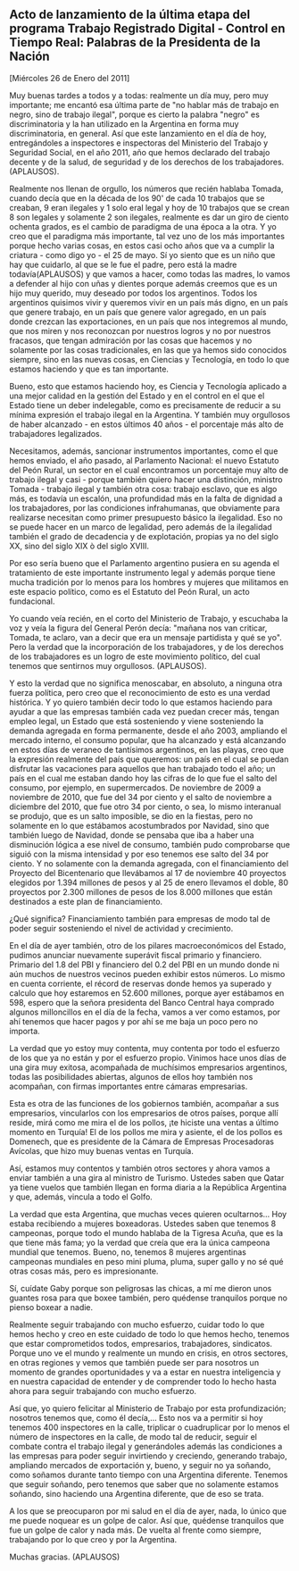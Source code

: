 Acto de lanzamiento de la última etapa del programa Trabajo Registrado Digital - Control en Tiempo Real: Palabras de la Presidenta de la Nación
-----------------------------------------------------------------------------------------------------------------------------------------------

[Miércoles 26 de Enero del 2011]

Muy buenas tardes a todos y a todas: realmente un día muy, pero muy
importante; me encantó esa última parte de "no hablar más de trabajo en
negro, sino de trabajo ilegal", porque es cierto la palabra "negro" es
discriminatoria y la han utilizado en la Argentina en forma muy
discriminatoria, en general. Así que este lanzamiento en el día de hoy,
entregándoles a inspectores e inspectoras del Ministerio del Trabajo y
Seguridad Social, en el año 2011, año que hemos declarado del trabajo
decente y de la salud, de seguridad y de los derechos de los
trabajadores. (APLAUSOS).

Realmente nos llenan de orgullo, los números que recién hablaba Tomada,
cuando decía que en la década de los 90' de cada 10 trabajos que se
creaban, 9 eran ilegales y 1 solo eral legal y hoy de 10 trabajos que se
crean 8 son legales y solamente 2 son ilegales, realmente es dar un giro
de ciento ochenta grados, es el cambio de paradigma de una época a la
otra. Y yo creo que el paradigma más importante, tal vez uno de los más
importantes porque hecho varias cosas, en estos casi ocho años que va a
cumplir la criatura - como digo yo - el 25 de mayo. Sí yo siento que es
un niño que hay que cuidarlo, al que se le fue el padre, pero está la
madre todavía(APLAUSOS) y que vamos a hacer, como todas las madres, lo
vamos a defender al hijo con uñas y dientes porque además creemos que es
un hijo muy querido, muy deseado por todos los argentinos. Todos los
argentinos quisimos vivir y queremos vivir en un país más digno, en un
país que genere trabajo, en un país que genere valor agregado, en un
país donde crezcan las exportaciones, en un país que nos integremos al
mundo, que nos miren y nos reconozcan por nuestros logros y no por
nuestros fracasos, que tengan admiración por las cosas que hacemos y no
solamente por las cosas tradicionales, en las que ya hemos sido
conocidos siempre, sino en las nuevas cosas, en Ciencias y Tecnología,
en todo lo que estamos haciendo y que es tan importante.

Bueno, esto que estamos haciendo hoy, es Ciencia y Tecnología aplicado a
una mejor calidad en la gestión del Estado y en el control en el que el
Estado tiene un deber indelegable, como es precisamente de reducir a su
mínima expresión el trabajo ilegal en la Argentina. Y también muy
orgullosos de haber alcanzado - en estos últimos 40 años - el porcentaje
más alto de trabajadores legalizados.

Necesitamos, además, sancionar instrumentos importantes, como el que
hemos enviado, el año pasado, al Parlamento Nacional: el nuevo Estatuto
del Peón Rural, un sector en el cual encontramos un porcentaje muy alto
de trabajo ilegal y casi - porque también quiero hacer una distinción,
ministro Tomada - trabajo ilegal y también otra cosa: trabajo esclavo,
que es algo más, es todavía un escalón, una profundidad más en la falta
de dignidad a los trabajadores, por las condiciones infrahumanas, que
obviamente para realizarse necesitan como primer presupuesto básico la
ilegalidad. Eso no se puede hacer en un marco de legalidad, pero además
de la ilegalidad también el grado de decadencia y de explotación,
propias ya no del siglo XX, sino del siglo XIX ò del siglo XVIII.

Por eso sería bueno que el Parlamento argentino pusiera en su agenda el
tratamiento de este importante instrumento legal y además porque tiene
mucha tradición por lo menos para los hombres y mujeres que militamos en
este espacio político, como es el Estatuto del Peón Rural, un acto
fundacional.

Yo cuando veía recién, en el corto del Ministerio de Trabajo, y
escuchaba la voz y veía la figura del General Perón decía: "mañana nos
van criticar, Tomada, te aclaro, van a decir que era un mensaje
partidista y qué se yo". Pero la verdad que la incorporación de los
trabajadores, y de los derechos de los trabajadores es un logro de este
movimiento político, del cual tenemos que sentirnos muy orgullosos.
(APLAUSOS).

Y esto la verdad que no significa menoscabar, en absoluto, a ninguna
otra fuerza política, pero creo que el reconocimiento de esto es una
verdad histórica. Y yo quiero también decir todo lo que estamos haciendo
para ayudar a que las empresas también cada vez puedan crecer más,
tengan empleo legal, un Estado que está sosteniendo y viene sosteniendo
la demanda agregada en forma permanente, desde el año 2003, ampliando el
mercado interno, el consumo popular, que ha alcanzado y está alcanzando
en estos días de veraneo de tantísimos argentinos, en las playas, creo
que la expresión realmente del país que queremos: un país en el cual se
puedan disfrutar las vacaciones para aquellos que han trabajado todo el
año; un país en el cual me estaban dando hoy las cifras de lo que fue el
salto del consumo, por ejemplo, en supermercados. De noviembre de 2009 a
noviembre de 2010, que fue del 34 por ciento y el salto de noviembre a
diciembre del 2010, que fue otro 34 por ciento, o sea, lo mismo
interanual se produjo, que es un salto imposible, se dio en la fiestas,
pero no solamente en lo que estábamos acostumbrados por Navidad, sino
que también luego de Navidad, donde se pensaba que iba a haber una
disminución lógica a ese nivel de consumo, también pudo comprobarse que
siguió con la misma intensidad y por eso tenemos ese salto del 34 por
ciento. Y no solamente con la demanda agregada, con el financiamiento
del Proyecto del Bicentenario que llevábamos al 17 de noviembre 40
proyectos elegidos por 1.394 millones de pesos y al 25 de enero llevamos
el doble, 80 proyectos por 2.300 millones de pesos de los 8.000 millones
que están destinados a este plan de financiamiento.

¿Qué significa? Financiamiento también para empresas de modo tal de
poder seguir sosteniendo el nivel de actividad y crecimiento.

En el día de ayer también, otro de los pilares macroeconómicos del
Estado, pudimos anunciar nuevamente superávit fiscal primario y
financiero. Primario del 1.8 del PBI y financiero del 0.2 del PBI en un
mundo donde ni aún muchos de nuestros vecinos pueden exhibir estos
números. Lo mismo en cuenta corriente, el récord de reservas donde hemos
ya superado y calculo que hoy estaremos en 52.600 millones, porque ayer
estábamos en 598, espero que la señora presidenta del Banco Central haya
comprado algunos milloncillos en el día de la fecha, vamos a ver como
estamos, por ahí tenemos que hacer pagos y por ahí se me baja un poco
pero no importa.

La verdad que yo estoy muy contenta, muy contenta por todo el esfuerzo
de los que ya no están y por el esfuerzo propio. Vinimos hace unos días
de una gira muy exitosa, acompañada de muchísimos empresarios
argentinos, todas las posibilidades abiertas, algunos de ellos hoy
también nos acompañan, con firmas importantes entre cámaras empresarias.

Esta es otra de las funciones de los gobiernos también, acompañar a sus
empresarios, vincularlos con los empresarios de otros países, porque
allí reside, mirá como me mira el de los pollos, ¡te hiciste una ventas
a último momento en Turquía! El de los pollos me mira y asiente, el de
los pollos es Domenech, que es presidente de la Cámara de Empresas
Procesadoras Avícolas, que hizo muy buenas ventas en Turquía.

Así, estamos muy contentos y también otros sectores y ahora vamos a
enviar también a una gira al ministro de Turismo. Ustedes saben que
Qatar ya tiene vuelos que también llegan en forma diaria a la República
Argentina y que, además, vincula a todo el Golfo.

La verdad que esta Argentina, que muchas veces quieren ocultarnos... Hoy
estaba recibiendo a mujeres boxeadoras. Ustedes saben que tenemos 8
campeonas, porque todo el mundo hablaba de la Tigresa Acuña, que es la
que tiene más fama; yo la verdad que creía que era la única campeona
mundial que tenemos. Bueno, no, tenemos 8 mujeres argentinas campeonas
mundiales en peso mini pluma, pluma, super gallo y no sé qué otras cosas
más, pero es impresionante.

Sí, cuídate Gaby porque son peligrosas las chicas, a mí me dieron unos
guantes rosa para que boxee también, pero quédense tranquilos porque no
pienso boxear a nadie.

Realmente seguir trabajando con mucho esfuerzo, cuidar todo lo que hemos
hecho y creo en este cuidado de todo lo que hemos hecho, tenemos que
estar comprometidos todos, empresarios, trabajadores, sindicatos. Porque
uno ve el mundo y realmente un mundo en crisis, en otros sectores, en
otras regiones y vemos que también puede ser para nosotros un momento de
grandes oportunidades y va a estar en nuestra inteligencia y en nuestra
capacidad de entender y de comprender todo lo hecho hasta ahora para
seguir trabajando con mucho esfuerzo.

Así que, yo quiero felicitar al Ministerio de Trabajo por esta
profundización; nosotros tenemos que, como él decía,... Esto nos va a
permitir si hoy tenemos 400 inspectores en la calle, triplicar o
cuadruplicar por lo menos el número de inspectores en la calle, de modo
tal de reducir, seguir el combate contra el trabajo ilegal y
generándoles además las condiciones a las empresas para poder seguir
invirtiendo y creciendo, generando trabajo, ampliando mercados de
exportación y, bueno, y seguir no ya soñando, como soñamos durante tanto
tiempo con una Argentina diferente. Tenemos que seguir soñando, pero
tenemos que saber que no solamente estamos soñando, sino haciendo una
Argentina diferente, que de eso se trata.

A los que se preocuparon por mi salud en el día de ayer, nada, lo único
que me puede noquear es un golpe de calor. Así que, quédense tranquilos
que fue un golpe de calor y nada más. De vuelta al frente como siempre,
trabajando por lo que creo y por la Argentina.

Muchas gracias. (APLAUSOS)

 

 

